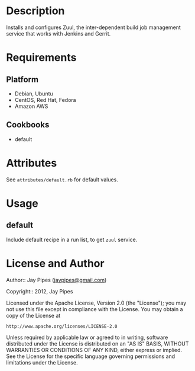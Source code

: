 Description
===========

Installs and configures Zuul, the inter-dependent build job management service that works with Jenkins and Gerrit.

Requirements
============

Platform
--------

* Debian, Ubuntu
* CentOS, Red Hat, Fedora
* Amazon AWS

Cookbooks
---------

* default

Attributes
==========

See `attributes/default.rb` for default values.

Usage
=====

default
-------

Include default recipe in a run list, to get `zuul` service.

License and Author
==================

Author:: Jay Pipes (<jaypipes@gmail.com>)

Copyright:: 2012, Jay Pipes

Licensed under the Apache License, Version 2.0 (the "License");
you may not use this file except in compliance with the License.
You may obtain a copy of the License at

    http://www.apache.org/licenses/LICENSE-2.0

Unless required by applicable law or agreed to in writing, software
distributed under the License is distributed on an "AS IS" BASIS,
WITHOUT WARRANTIES OR CONDITIONS OF ANY KIND, either express or implied.
See the License for the specific language governing permissions and
limitations under the License.
